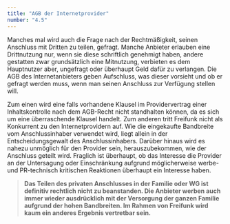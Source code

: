 ```yaml
---
title: "AGB der Internetprovider"
number: "4.5"
---
```


Manches mal wird auch die Frage nach der Rechtmäßigkeit, seinen Anschluss mit Dritten zu teilen, gefragt. Manche Anbieter erlauben eine Drittnutzung nur, wenn sie diese schriftlich genehmigt haben, andere gestatten zwar grundsätzlich eine Mitnutzung, verbieten es dem Hauptnutzer aber, ungefragt oder überhaupt Geld dafür zu verlangen. Die AGB des Internetanbieters geben Aufschluss, was dieser vorsieht und ob er gefragt werden muss, wenn man seinen Anschluss zur Verfügung stellen will.

Zum einen wird eine falls vorhandene Klausel im Providervertrag einer Inhaltskontrolle nach dem AGB-Recht nicht standhalten können, da es sich um eine überraschende Klausel handelt. Zum anderen tritt Freifunk nicht als Konkurrent zu den Internetprovidern auf. Wie die eingekaufte Bandbreite vom Anschlussinhaber verwendet wird, liegt allein in der Entscheidungsgewalt des Anschlussinhabers. Darüber hinaus wird es nahezu unmöglich für den Provider sein, herauszubekommen, wie der Anschluss geteilt wird. Fraglich ist überhaupt, ob das Interesse die Provider an der Untersagung oder Einschränkung aufgrund möglicherweise werbe- und PR-technisch kritischen Reaktionen überhaupt ein Interesse haben.

> **Das Teilen des privaten Anschlusses in der Familie oder WG ist definitiv rechtlich nicht zu beanstanden. Die Anbieter werben auch immer wieder ausdrücklich mit der Versorgung der ganzen Familie aufgrund der hohen Bandbreiten. Im Rahmen von Freifunk wird kaum ein anderes Ergebnis vertretbar sein.**
